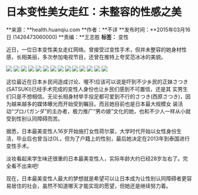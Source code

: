 # 日本变性美女走红：未整容的性感之美

**来源：**health.huanqiu.com
**作者：**不详
**发布时间：**2015年03月16日 (1426473060000)
**责编：**王志胜
**标签：** 变性

近日，一位日本变性美女走红网络。曾接受过变性手术，但并未整容的她身材性感，长相美丽，多次参加电视节目，还曾在推特上夸奖范冰冰的美貌。

![](//himg2.huanqiucdn.cn/attachment2010/2015/0316/20150316103326324.jpg?imageView2/2/w/1260)
![](//himg2.huanqiucdn.cn/attachment2010/2015/0316/20150316103327442.jpg?imageView2/2/w/1260)
![](//himg2.huanqiucdn.cn/attachment2010/2015/0316/20150316103333558.jpg?imageView2/2/w/1260)
![](//himg2.huanqiucdn.cn/attachment2010/2015/0316/20150316103334347.jpg?imageView2/2/w/1260)
![](//himg2.huanqiucdn.cn/attachment2010/2015/0316/20150316103335465.jpg?imageView2/2/w/1260)
![](//himg2.huanqiucdn.cn/attachment2010/2015/0316/20150316103336494.jpg?imageView2/2/w/1260)
![](//himg2.huanqiucdn.cn/attachment2010/2015/0316/20150316103337997.jpg?imageView2/2/w/1260)
![](//himg2.huanqiucdn.cn/attachment2010/2015/0316/20150316103338932.jpg?imageView2/2/w/1260)
![](//himg2.huanqiucdn.cn/attachment2010/2015/0316/20150316103339737.jpg?imageView2/2/w/1260)
![](//himg2.huanqiucdn.cn/attachment2010/2015/0316/20150316103345100.jpg?imageView2/2/w/1260)
![](//himg2.huanqiucdn.cn/attachment2010/2015/0316/20150316103837136.jpg?imageView2/2/w/1260)
![](//himg2.huanqiucdn.cn/attachment2010/2015/0316/20150316103838355.jpg?imageView2/2/w/1260)
![](//himg2.huanqiucdn.cn/attachment2010/2015/0316/20150316103839736.jpg?imageView2/2/w/1260)
![](//himg2.huanqiucdn.cn/attachment2010/2015/0316/20150316103841825.jpg?imageView2/2/w/1260)

这位最近在日本乡民间造成讨论、喔不!应该可以说是吓到不少乡民的正妹さつき(SATSUKI)已经手术完成的变性人身份也让乡民们感到不可置信，还是其 实男生们只是不想相信。无论长相身材举手投足都可爱到不行的さつき(西原さつき)，因为越来越多的媒体曝光而开始受到瞩目。而且她目前也是日本最大规模女 装活动“プロパガンダ”的主办者，极力推广“男の娘”文化的她，也和不少人一样从小就受到性别认同障碍而苦。

据悉，日本最美变性人16岁开始施打女性荷尔蒙，大学时代开始以女性身份生活，毕业后也曾当过OL，但为了户籍上的性别，最后她决定在2013年到泰国进行变性手术。

淡妆看起来学生味还很重的日本最美变性人，实际年龄大约已经28岁左右了。完全看不出来吧!

现在，日本最美变性人最大的梦想就是希望可以让日本成为让性别认同障碍者更容易居住的社会，虽然不知道哪天才能实现的愿望，但她还是继续努力着。
